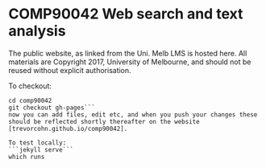 # COMP90042 Web search and text analysis
The public website, as linked from the Uni. Melb LMS is hosted here. All materials are Copyright 2017, University of Melbourne, and should not be reused without explicit authorisation.

To checkout:
```git clone https://github.com/trevorcohn/comp90042.git
cd comp90042
git checkout gh-pages```
now you can add files, edit etc, and when you push your changes these should be reflected shortly thereafter on the website [trevorcohn.github.io/comp90042].

To test locally:
```jekyll serve```
which runs 
